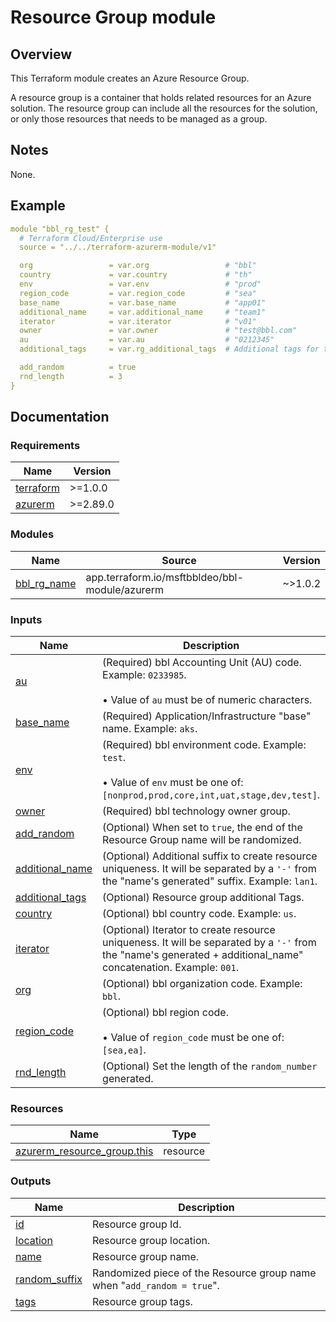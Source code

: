<!-- BEGIN_TF_DOCS -->
# Resource Group module

## Overview

This Terraform module creates an Azure Resource Group.

A resource group is a container that holds related resources for an Azure solution.
The resource group can include all the resources for the solution, or only those resources that needs to be managed as a group.

## Notes

None.

## Example

```yaml
module "bbl_rg_test" {
  # Terraform Cloud/Enterprise use
  source = "../../terraform-azurerm-module/v1"

  org                 = var.org                 # "bbl"
  country             = var.country             # "th"
  env                 = var.env                 # "prod"
  region_code         = var.region_code         # "sea"
  base_name           = var.base_name           # "app01"
  additional_name     = var.additional_name     # "team1"
  iterator            = var.iterator            # "v01"
  owner               = var.owner               # "test@bbl.com"
  au                  = var.au                  # "0212345"
  additional_tags     = var.rg_additional_tags  # Additional tags for the Resource Group

  add_random          = true
  rnd_length          = 3
}
```

## Documentation
<!-- markdownlint-disable MD033 -->

### Requirements

| Name | Version |
|------|---------|
| <a name="requirement_terraform"></a> [terraform](#requirement\_terraform) | >=1.0.0 |
| <a name="requirement_azurerm"></a> [azurerm](#requirement\_azurerm) | >=2.89.0 |

### Modules

| Name | Source | Version |
|------|--------|---------|
| <a name="module_bbl_rg_name"></a> [bbl\_rg\_name](#module\_bbl\_rg\_name) | app.terraform.io/msftbbldeo/bbl-module/azurerm | ~>1.0.2 |

### Inputs

| Name | Description | Type | Default | Required |
|------|-------------|------|---------|:--------:|
| <a name="input_au"></a> [au](#input\_au) | (Required) bbl Accounting Unit (AU) code. Example: `0233985`. <br></br>&#8226; Value of `au` must be of numeric characters. | `string` | n/a | yes |
| <a name="input_base_name"></a> [base\_name](#input\_base\_name) | (Required) Application/Infrastructure "base" name. Example: `aks`. | `string` | n/a | yes |
| <a name="input_env"></a> [env](#input\_env) | (Required) bbl environment code. Example: `test`. <br></br>&#8226; Value of `env` must be one of: `[nonprod,prod,core,int,uat,stage,dev,test]`. | `string` | n/a | yes |
| <a name="input_owner"></a> [owner](#input\_owner) | (Required) bbl technology owner group. | `string` | n/a | yes |
| <a name="input_add_random"></a> [add\_random](#input\_add\_random) | (Optional) When set to `true`, the end of the Resource Group name will be randomized. | `bool` | `false` | no |
| <a name="input_additional_name"></a> [additional\_name](#input\_additional\_name) | (Optional) Additional suffix to create resource uniqueness. It will be separated by a `'-'` from the "name's generated" suffix. Example: `lan1`. | `string` | `null` | no |
| <a name="input_additional_tags"></a> [additional\_tags](#input\_additional\_tags) | (Optional) Resource group additional Tags. | `map(string)` | `null` | no |
| <a name="input_country"></a> [country](#input\_country) | (Optional) bbl country code. Example: `us`. | `string` | `"us"` | no |
| <a name="input_iterator"></a> [iterator](#input\_iterator) | (Optional) Iterator to create resource uniqueness. It will be separated by a `'-'` from the "name's generated + additional\_name" concatenation. Example: `001`. | `string` | `null` | no |
| <a name="input_org"></a> [org](#input\_org) | (Optional) bbl organization code. Example: `bbl`. | `string` | `"bbl"` | no |
| <a name="input_region_code"></a> [region\_code](#input\_region\_code) | (Optional) bbl region code.<br></br>&#8226; Value of `region_code` must be one of: `[sea,ea]`. | `string` | `"sea"` | no |
| <a name="input_rnd_length"></a> [rnd\_length](#input\_rnd\_length) | (Optional) Set the length of the `random_number` generated. | `number` | `2` | no |

### Resources

| Name | Type |
|------|------|
| [azurerm_resource_group.this](https://registry.terraform.io/providers/hashicorp/azurerm/latest/docs/resources/resource_group) | resource |

### Outputs

| Name | Description |
|------|-------------|
| <a name="output_id"></a> [id](#output\_id) | Resource group Id. |
| <a name="output_location"></a> [location](#output\_location) | Resource group location. |
| <a name="output_name"></a> [name](#output\_name) | Resource group name. |
| <a name="output_random_suffix"></a> [random\_suffix](#output\_random\_suffix) | Randomized piece of the Resource group name when "`add_random = true`". |
| <a name="output_tags"></a> [tags](#output\_tags) | Resource group tags. |

<!-- END_TF_DOCS -->